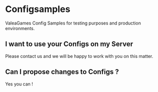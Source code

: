 # Configsamples
ValeaGames Config Samples for testing purposes and production environments.

## I want to use your Configs on my Server
Please contact us and we will be happy to work with you on this matter.

## Can I propose changes to Configs ?
Yes you can ! 
